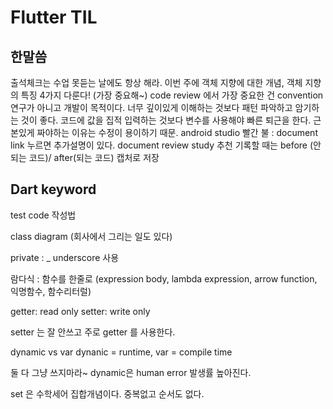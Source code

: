 # Flutter TIL

## 한말씀

출석체크는 수업 못듣는 날에도 항상 해라.
이번 주에 객체 지향에 대한 개념, 객체 지향의 특징 4가지 다룬다! (가장 중요해~)
code review 에서 가장 중요한 건 convention
연구가 아니고 개발이 목적이다. 너무 깊이있게 이해하는 것보다 패턴 파악하고 암기하는 것이 좋다.
코드에 값을 집적 입력하는 것보다 변수를 사용해야 빠른 퇴근을 한다.
근본있게 짜야하는 이유는 수정이 용이하기 때문.
android studio 빨간 불 : document link 누르면 추가설명이 있다. 
document review study 추천
기록할 때는 before (안되는 코드)/ after(되는 코드) 캡처로 저장 


## Dart keyword

test code 작성법

class diagram (회사에서 그리는 일도 있다)

private : _ underscore 사용 

람다식 : 함수를 한줄로 (expression body, lambda expression, arrow function, 익명함수, 함수리터럴)

getter: read only
setter: write only

setter 는 잘 안쓰고 주로 getter 를 사용한다. 

dynamic vs var
dynanic = runtime, var = compile time 

둘 다 그냥 쓰지마라~ dynamic은 human error 발생률 높아진다. 

set 은 수학세어 집합개념이다.
중복없고 순서도 없다. 


